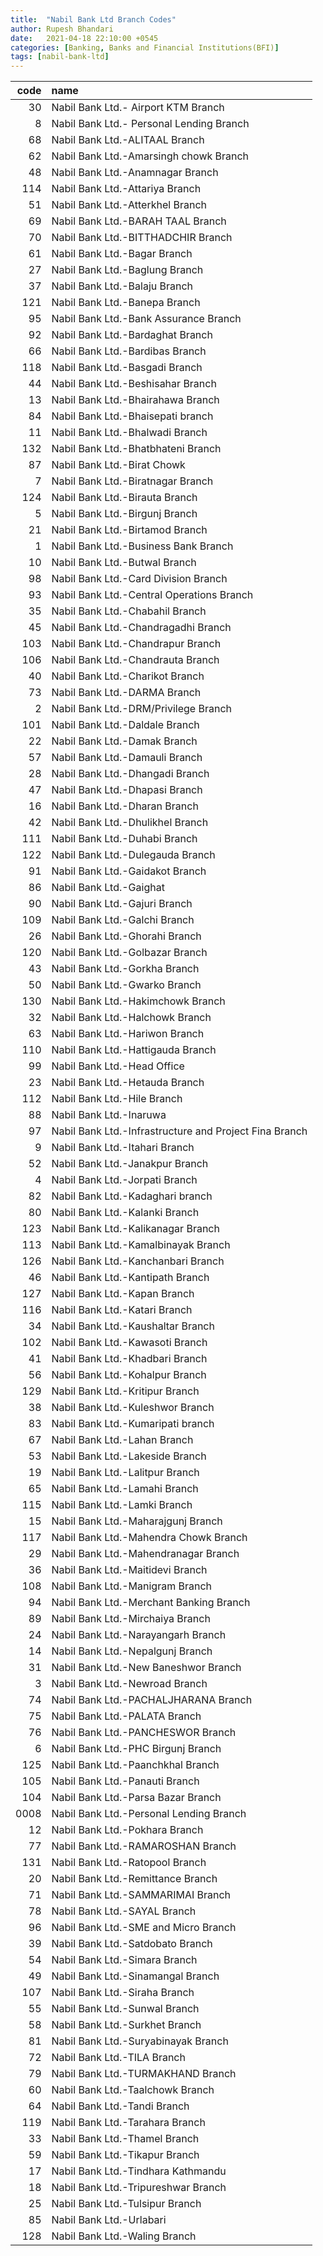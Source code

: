 ```yaml
---
title:  "Nabil Bank Ltd Branch Codes"
author: Rupesh Bhandari
date:   2021-04-18 22:10:00 +0545
categories: [Banking, Banks and Financial Institutions(BFI)]
tags: [nabil-bank-ltd]
---
```


|   code | name                                                   |
|-------:|:-------------------------------------------------------|
|     30 | Nabil Bank Ltd.- Airport KTM Branch                    |
|      8 | Nabil Bank Ltd.- Personal Lending Branch               |
|     68 | Nabil Bank Ltd.-ALITAAL Branch                         |
|     62 | Nabil Bank Ltd.-Amarsingh chowk Branch                 |
|     48 | Nabil Bank Ltd.-Anamnagar Branch                       |
|    114 | Nabil Bank Ltd.-Attariya Branch                        |
|     51 | Nabil Bank Ltd.-Atterkhel Branch                       |
|     69 | Nabil Bank Ltd.-BARAH TAAL Branch                      |
|     70 | Nabil Bank Ltd.-BITTHADCHIR Branch                     |
|     61 | Nabil Bank Ltd.-Bagar Branch                           |
|     27 | Nabil Bank Ltd.-Baglung Branch                         |
|     37 | Nabil Bank Ltd.-Balaju Branch                          |
|    121 | Nabil Bank Ltd.-Banepa Branch                          |
|     95 | Nabil Bank Ltd.-Bank Assurance Branch                  |
|     92 | Nabil Bank Ltd.-Bardaghat Branch                       |
|     66 | Nabil Bank Ltd.-Bardibas Branch                        |
|    118 | Nabil Bank Ltd.-Basgadi Branch                         |
|     44 | Nabil Bank Ltd.-Beshisahar Branch                      |
|     13 | Nabil Bank Ltd.-Bhairahawa Branch                      |
|     84 | Nabil Bank Ltd.-Bhaisepati branch                      |
|     11 | Nabil Bank Ltd.-Bhalwadi Branch                        |
|    132 | Nabil Bank Ltd.-Bhatbhateni Branch                     |
|     87 | Nabil Bank Ltd.-Birat Chowk                            |
|      7 | Nabil Bank Ltd.-Biratnagar Branch                      |
|    124 | Nabil Bank Ltd.-Birauta Branch                         |
|      5 | Nabil Bank Ltd.-Birgunj Branch                         |
|     21 | Nabil Bank Ltd.-Birtamod Branch                        |
|      1 | Nabil Bank Ltd.-Business Bank Branch                   |
|     10 | Nabil Bank Ltd.-Butwal Branch                          |
|     98 | Nabil Bank Ltd.-Card Division Branch                   |
|     93 | Nabil Bank Ltd.-Central Operations Branch              |
|     35 | Nabil Bank Ltd.-Chabahil Branch                        |
|     45 | Nabil Bank Ltd.-Chandragadhi Branch                    |
|    103 | Nabil Bank Ltd.-Chandrapur Branch                      |
|    106 | Nabil Bank Ltd.-Chandrauta Branch                      |
|     40 | Nabil Bank Ltd.-Charikot Branch                        |
|     73 | Nabil Bank Ltd.-DARMA Branch                           |
|      2 | Nabil Bank Ltd.-DRM/Privilege Branch                   |
|    101 | Nabil Bank Ltd.-Daldale Branch                         |
|     22 | Nabil Bank Ltd.-Damak Branch                           |
|     57 | Nabil Bank Ltd.-Damauli Branch                         |
|     28 | Nabil Bank Ltd.-Dhangadi Branch                        |
|     47 | Nabil Bank Ltd.-Dhapasi Branch                         |
|     16 | Nabil Bank Ltd.-Dharan Branch                          |
|     42 | Nabil Bank Ltd.-Dhulikhel Branch                       |
|    111 | Nabil Bank Ltd.-Duhabi Branch                          |
|    122 | Nabil Bank Ltd.-Dulegauda Branch                       |
|     91 | Nabil Bank Ltd.-Gaidakot Branch                        |
|     86 | Nabil Bank Ltd.-Gaighat                                |
|     90 | Nabil Bank Ltd.-Gajuri Branch                          |
|    109 | Nabil Bank Ltd.-Galchi Branch                          |
|     26 | Nabil Bank Ltd.-Ghorahi Branch                         |
|    120 | Nabil Bank Ltd.-Golbazar Branch                        |
|     43 | Nabil Bank Ltd.-Gorkha Branch                          |
|     50 | Nabil Bank Ltd.-Gwarko Branch                          |
|    130 | Nabil Bank Ltd.-Hakimchowk Branch                      |
|     32 | Nabil Bank Ltd.-Halchowk Branch                        |
|     63 | Nabil Bank Ltd.-Hariwon Branch                         |
|    110 | Nabil Bank Ltd.-Hattigauda Branch                      |
|     99 | Nabil Bank Ltd.-Head Office                            |
|     23 | Nabil Bank Ltd.-Hetauda Branch                         |
|    112 | Nabil Bank Ltd.-Hile Branch                            |
|     88 | Nabil Bank Ltd.-Inaruwa                                |
|     97 | Nabil Bank Ltd.-Infrastructure and Project Fina Branch |
|      9 | Nabil Bank Ltd.-Itahari Branch                         |
|     52 | Nabil Bank Ltd.-Janakpur Branch                        |
|      4 | Nabil Bank Ltd.-Jorpati Branch                         |
|     82 | Nabil Bank Ltd.-Kadaghari branch                       |
|     80 | Nabil Bank Ltd.-Kalanki Branch                         |
|    123 | Nabil Bank Ltd.-Kalikanagar Branch                     |
|    113 | Nabil Bank Ltd.-Kamalbinayak Branch                    |
|    126 | Nabil Bank Ltd.-Kanchanbari Branch                     |
|     46 | Nabil Bank Ltd.-Kantipath Branch                       |
|    127 | Nabil Bank Ltd.-Kapan Branch                           |
|    116 | Nabil Bank Ltd.-Katari Branch                          |
|     34 | Nabil Bank Ltd.-Kaushaltar Branch                      |
|    102 | Nabil Bank Ltd.-Kawasoti Branch                        |
|     41 | Nabil Bank Ltd.-Khadbari Branch                        |
|     56 | Nabil Bank Ltd.-Kohalpur Branch                        |
|    129 | Nabil Bank Ltd.-Kritipur Branch                        |
|     38 | Nabil Bank Ltd.-Kuleshwor Branch                       |
|     83 | Nabil Bank Ltd.-Kumaripati branch                      |
|     67 | Nabil Bank Ltd.-Lahan Branch                           |
|     53 | Nabil Bank Ltd.-Lakeside Branch                        |
|     19 | Nabil Bank Ltd.-Lalitpur Branch                        |
|     65 | Nabil Bank Ltd.-Lamahi Branch                          |
|    115 | Nabil Bank Ltd.-Lamki Branch                           |
|     15 | Nabil Bank Ltd.-Maharajgunj Branch                     |
|    117 | Nabil Bank Ltd.-Mahendra Chowk Branch                  |
|     29 | Nabil Bank Ltd.-Mahendranagar Branch                   |
|     36 | Nabil Bank Ltd.-Maitidevi Branch                       |
|    108 | Nabil Bank Ltd.-Manigram Branch                        |
|     94 | Nabil Bank Ltd.-Merchant Banking Branch                |
|     89 | Nabil Bank Ltd.-Mirchaiya Branch                       |
|     24 | Nabil Bank Ltd.-Narayangarh Branch                     |
|     14 | Nabil Bank Ltd.-Nepalgunj Branch                       |
|     31 | Nabil Bank Ltd.-New Baneshwor Branch                   |
|      3 | Nabil Bank Ltd.-Newroad Branch                         |
|     74 | Nabil Bank Ltd.-PACHALJHARANA Branch                   |
|     75 | Nabil Bank Ltd.-PALATA Branch                          |
|     76 | Nabil Bank Ltd.-PANCHESWOR Branch                      |
|      6 | Nabil Bank Ltd.-PHC Birgunj Branch                     |
|    125 | Nabil Bank Ltd.-Paanchkhal Branch                      |
|    105 | Nabil Bank Ltd.-Panauti Branch                         |
|    104 | Nabil Bank Ltd.-Parsa Bazar Branch                     |
|   0008 | Nabil Bank Ltd.-Personal Lending Branch                |
|     12 | Nabil Bank Ltd.-Pokhara Branch                         |
|     77 | Nabil Bank Ltd.-RAMAROSHAN Branch                      |
|    131 | Nabil Bank Ltd.-Ratopool Branch                        |
|     20 | Nabil Bank Ltd.-Remittance Branch                      |
|     71 | Nabil Bank Ltd.-SAMMARIMAI Branch                      |
|     78 | Nabil Bank Ltd.-SAYAL Branch                           |
|     96 | Nabil Bank Ltd.-SME and Micro Branch                   |
|     39 | Nabil Bank Ltd.-Satdobato Branch                       |
|     54 | Nabil Bank Ltd.-Simara Branch                          |
|     49 | Nabil Bank Ltd.-Sinamangal Branch                      |
|    107 | Nabil Bank Ltd.-Siraha Branch                          |
|     55 | Nabil Bank Ltd.-Sunwal Branch                          |
|     58 | Nabil Bank Ltd.-Surkhet Branch                         |
|     81 | Nabil Bank Ltd.-Suryabinayak Branch                    |
|     72 | Nabil Bank Ltd.-TILA Branch                            |
|     79 | Nabil Bank Ltd.-TURMAKHAND Branch                      |
|     60 | Nabil Bank Ltd.-Taalchowk Branch                       |
|     64 | Nabil Bank Ltd.-Tandi Branch                           |
|    119 | Nabil Bank Ltd.-Tarahara Branch                        |
|     33 | Nabil Bank Ltd.-Thamel Branch                          |
|     59 | Nabil Bank Ltd.-Tikapur Branch                         |
|     17 | Nabil Bank Ltd.-Tindhara Kathmandu                     |
|     18 | Nabil Bank Ltd.-Tripureshwar Branch                    |
|     25 | Nabil Bank Ltd.-Tulsipur Branch                        |
|     85 | Nabil Bank Ltd.-Urlabari                               |
|    128 | Nabil Bank Ltd.-Waling Branch                          |
